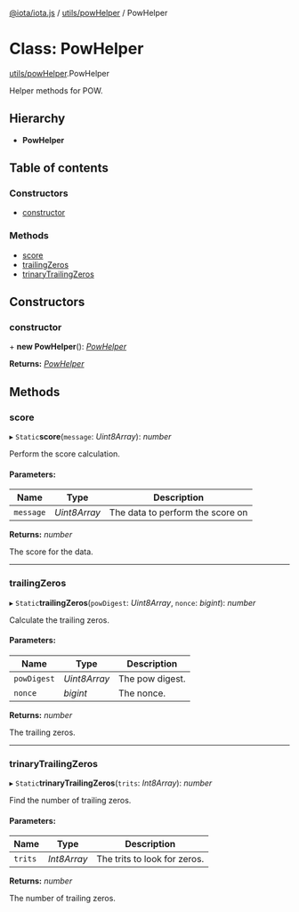 [@iota/iota.js](../README.md) / [utils/powHelper](../modules/utils_powhelper.md) / PowHelper

# Class: PowHelper

[utils/powHelper](../modules/utils_powhelper.md).PowHelper

Helper methods for POW.

## Hierarchy

* **PowHelper**

## Table of contents

### Constructors

- [constructor](utils_powhelper.powhelper.md#constructor)

### Methods

- [score](utils_powhelper.powhelper.md#score)
- [trailingZeros](utils_powhelper.powhelper.md#trailingzeros)
- [trinaryTrailingZeros](utils_powhelper.powhelper.md#trinarytrailingzeros)

## Constructors

### constructor

\+ **new PowHelper**(): [*PowHelper*](utils_powhelper.powhelper.md)

**Returns:** [*PowHelper*](utils_powhelper.powhelper.md)

## Methods

### score

▸ `Static`**score**(`message`: *Uint8Array*): *number*

Perform the score calculation.

#### Parameters:

Name | Type | Description |
------ | ------ | ------ |
`message` | *Uint8Array* | The data to perform the score on   |

**Returns:** *number*

The score for the data.

___

### trailingZeros

▸ `Static`**trailingZeros**(`powDigest`: *Uint8Array*, `nonce`: *bigint*): *number*

Calculate the trailing zeros.

#### Parameters:

Name | Type | Description |
------ | ------ | ------ |
`powDigest` | *Uint8Array* | The pow digest.   |
`nonce` | *bigint* | The nonce.   |

**Returns:** *number*

The trailing zeros.

___

### trinaryTrailingZeros

▸ `Static`**trinaryTrailingZeros**(`trits`: *Int8Array*): *number*

Find the number of trailing zeros.

#### Parameters:

Name | Type | Description |
------ | ------ | ------ |
`trits` | *Int8Array* | The trits to look for zeros.   |

**Returns:** *number*

The number of trailing zeros.
